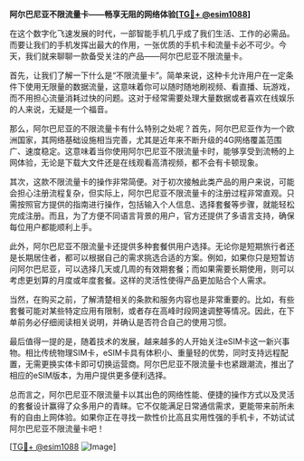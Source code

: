 **阿尔巴尼亚不限流量卡——畅享无阻的网络体验[[TG💪+ @esim1088](https://t.me/s/esim1088)]**

在这个数字化飞速发展的时代，一部智能手机几乎成了我们生活、工作的必需品。而要让我们的手机发挥出最大的作用，一张优质的手机卡和流量卡必不可少。今天，我们就来聊聊一款备受关注的产品——阿尔巴尼亚不限流量卡。

首先，让我们了解一下什么是“不限流量卡”。简单来说，这种卡允许用户在一定条件下使用无限量的数据流量，这意味着你可以随时随地刷视频、看直播、玩游戏，而不用担心流量消耗过快的问题。这对于经常需要处理大量数据或者喜欢在线娱乐的人来说，无疑是一个福音。

那么，阿尔巴尼亚的不限流量卡有什么特别之处呢？首先，阿尔巴尼亚作为一个欧洲国家，其网络基础设施相当完善，尤其是近年来不断升级的4G网络覆盖范围广、速度稳定。这意味着当你使用阿尔巴尼亚不限流量卡时，能够享受到流畅的上网体验，无论是下载大文件还是在线观看高清视频，都不会有卡顿现象。

其次，这款不限流量卡的操作非常简便。对于初次接触此类产品的用户来说，可能会担心注册流程复杂，但实际上，阿尔巴尼亚不限流量卡的注册过程非常直观。只需按照官方提供的指南进行操作，包括输入个人信息、选择套餐等步骤，就能轻松完成注册。而且，为了方便不同语言背景的用户，官方还提供了多语言支持，确保每位用户都能顺利上手。

此外，阿尔巴尼亚不限流量卡还提供多种套餐供用户选择。无论你是短期旅行者还是长期居住者，都可以根据自己的需求挑选合适的方案。例如，如果你只是短暂访问阿尔巴尼亚，可以选择几天或几周的有效期套餐；而如果需要长期使用，则可以考虑更划算的月度或年度套餐。这样的灵活性使得产品更加贴合个人需求。

当然，在购买之前，了解清楚相关的条款和服务内容也是非常重要的。比如，有些套餐可能对某些特定应用有限制，或者存在高峰时段网速调整等情况。因此，在下单前务必仔细阅读相关说明，并确认是否符合自己的使用习惯。

最后值得一提的是，随着技术的发展，越来越多的人开始关注eSIM卡这一新兴事物。相比传统物理SIM卡，eSIM卡具有体积小、重量轻的优势，同时支持远程配置，无需更换实体卡即可切换运营商。阿尔巴尼亚不限流量卡也紧跟潮流，推出了相应的eSIM版本，为用户提供更多便利选择。

总而言之，阿尔巴尼亚不限流量卡以其出色的网络性能、便捷的操作方式以及灵活的套餐设计赢得了众多用户的青睐。它不仅能满足日常通信需求，更能带来前所未有的自由上网体验。如果你正在寻找一款性价比高且实用性强的手机卡，不妨试试阿尔巴尼亚不限流量卡吧！

[[TG💪+ @esim1088](https://t.me/s/esim1088) ![Image](https://i.postimg.cc/4NQfJmqS/Snipaste-2025-05-13-00-14-12.png)]